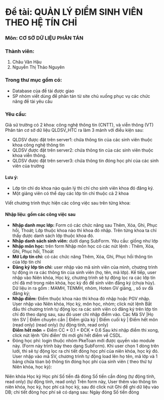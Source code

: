 # Đề tài: QUẢN LÝ ĐIỂM SINH VIÊN THEO HỆ TÍN CHỈ
### Môn: CƠ SỞ DỮ LIỆU PHÂN TÁN
### Thành viên:
1. Châu Văn Hậu
2. Nguyễn Thị Thảo Nguyên
### Trong thư mục gồm có:
- Database của đề tài được giao
- SP nhóm viết dùng để phân tán từ site chủ xuống phục vụ các chức năng đề tài yêu cầu
### Yêu cầu: 
Giả sử trường có 2 khoa: công nghệ thông tin (CNTT),  và viễn thông (VT)  
Phân tán cơ sở dữ liệu QLDSV_HTC ra làm 3 mảnh với điều kiện sau: 
-	QLDSV được đặt trên server1: chứa thông tin của các sinh viên thuộc khoa công nghệ thông tin
-	QLDSV được đặt trên server2:  chứa thông tin của các sinh viên thuộc khoa viễn thông.
-	QLDSV được đặt trên server3:  chứa thông tin đóng học phí của các sinh viên của trường  
#### Lưu ý: 
-	Lớp tín chỉ do khoa nào quản lý thì chỉ cho sinh viên khoa đó đăng ký. 
-	Một giảng viên có thể dạy các lớp tín chỉ thuộc cả 2 khoa

Viết chương trình thực hiện các công việc sau trên từng khoa:
#### Nhập liệu: gồm các công việc sau
- **Nhập danh mục lớp:** Form có các chức năng sau Thêm, Xóa, Ghi, Phục hồi, Thoát; Lớp thuộc khoa nào thì khoa đó nhập. Trên từng khoa ta chỉ thấy được danh sách lớp thuộc khoa đó.
- **Nhập danh sách sinh viên:** dưới dạng SubForm. Yêu cầu: giống như lớp
- **Nhập môn học:** trên form Nhập môn học có các nút lệnh : Thêm, Xóa,  Ghi, Phục hồi, Thoát
- **Mở Lớp tín chỉ:** có các chức năng Thêm, Xóa, Ghi, Phục hồi thông tin của lớp tín chỉ
- **Đăng ký lớp tín chỉ:** user nhập vào mã sinh viên của mình, chương trình tự động in ra các thông tin của sinh viên (họ, tên, mã lớp).  Kế tiếp, user nhập vào Niên khóa, Học kỳ, chương trình sẽ tự động lọc ra các lớp tín chỉ đã mở trong niên khóa, học kỳ đó để sinh viên đăng ký (chưa hủy). Dữ liệu in ra gồm : MAMH, TENMH, nhóm, Hoten GV giảng, , số sv đã đăng ký;
- **Nhập điểm:**  Điểm thuộc khoa nào thì khoa đó nhập hoặc PGV nhập. User nhập vào Niên khóa, Học kỳ, môn học, nhóm; click nút lệnh Bắt đầu thì chương trình tự động lọc ra các sinh viên có đăng ký trên lớp tín chỉ đó theo dạng sau, sau đó user chỉ nhập điểm vào. Các 
Mã SV	        |Họ tên SV | Điểm chuyên cần | Điểm giữa kỳ |	Điểm cuối kỳ |	Điểm hết môn
(read only)	  (read only)				                                            (tự động tính, read only)					
**Điểm hết môn** = Điểm CC * 0.1 + ĐCK * 0.6 
    Sau khi nhập điểm thi xong, click nút lệnh ‘Ghi điểm’ thì mới ghi hết điểm về CSDL. 
-	Đóng học phí: login thuộc nhóm PkeToan mới được quyền vào module này. (Form này trình bày theo dạng SubForm). Khi user chọn 1 dòng trên lưới, thì sẽ tự động lọc ra chi tiết đóng học phí của niên khóa, học kỳ đó.
User nhập vào mã SV, chương trình tự động load lên họ tên, mã lớp và 1 bảng chứa tòan bộ thông tin đóng học phí của sinh viên ( theo thứ tự Niên khóa, học kỳ):

Niên khóa	Học kỳ	Học phí	Số tiền đã đóng	Số tiền cần đóng
 			(tự động tính, read only)	(tự động tính, read only)
Trên form này, User thêm vào thông tin niên khóa, học kỳ, học phí cả học kỳ, sau đó click nút Ghi để ghi dữ liệu vào DB; chi tiết đóng học phí sẽ có dạng sau:
Ngày đóng	Số tiền đóng
	

